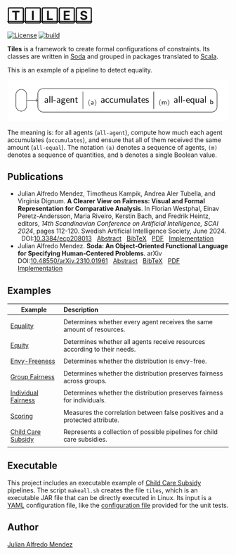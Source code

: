 # [🅃🄸🄻🄴🅂](https://julianmendez.github.io/tiles/)

[![License](https://img.shields.io/badge/License-Apache%202.0-blue.svg)][license]
[![build](https://github.com/julianmendez/tiles/workflows/Scala%20CI/badge.svg)][build-status]

**Tiles** is a framework to create formal configurations of constraints. Its classes are
written in [Soda][soda] and grouped in packages translated to
[Scala][scala].

This is an example of a pipeline to detect equality.

![equality](example/equality/equality0.png)

The meaning is: for all agents (`all-agent`), compute how much each agent accumulates (`accumulates`),
and ensure that all of them received the same amount (`all-equal`).
The notation `(a)` denotes a sequence of agents, `(m)` denotes a sequence of quantities, and `b` denotes a single
Boolean value.


## Publications

* <a id="MeKaAlDi2024"></a>
  Julian Alfredo Mendez, Timotheus Kampik, Andrea Aler Tubella, and Virginia Dignum. **A Clearer View on Fairness:
  Visual and Formal Representation for Comparative Analysis**. In Florian Westphal, Einav Peretz-Andersson, Maria
  Riveiro, Kerstin Bach, and Fredrik Heintz, editors, *14th Scandinavian Conference on Artificial Intelligence, SCAI
  2024*, pages 112-120. Swedish Artificial Intelligence Society, June 2024.
  &nbsp; DOI:[10.3384/ecp208013][tiles-doi]
  &nbsp; [Abstract][tiles-abstract]
  &nbsp; [BibTeX][tiles-bibtex]
  &nbsp; [PDF][tiles-pdf]
  &nbsp; [Implementation][tiles-impl]
* <a id="Me2023"></a>
  Julian Alfredo Mendez.
  **Soda: An Object-Oriented Functional Language for Specifying Human-Centered Problems**.
  arXiv
  &nbsp; DOI:[10.48550/arXiv.2310.01961][soda-doi]
  &nbsp; [Abstract][soda-abstract]
  &nbsp; [BibTeX][soda-bibtex]
  &nbsp; [PDF][soda-pdf]
  &nbsp; [Implementation][soda-impl]


## Examples

| Example                                            | Description                                                                 |
|----------------------------------------------------|:----------------------------------------------------------------------------|
|                                                    |                                                                             |
| [Equality][equality-example]                       | Determines whether every agent receives the same amount of resources.       |
|                                                    |                                                                             |
| [Equity][equity-example]                           | Determines whether all agents receive resources according to their needs.   |
|                                                    |                                                                             |
| [Envy-Freeness][envy-freeness-example]             | Determines whether the distribution is envy-free.                           |
|                                                    |                                                                             |
| [Group Fairness][group-fairness-example]           | Determines whether the distribution preserves fairness across groups.       |
|                                                    |                                                                             |
| [Individual Fairness][individual-fairness-example] | Determines whether the distribution preserves fairness for individuals.     |
|                                                    |                                                                             |
| [Scoring][scoring-example]                         | Measures the correlation between false positives and a protected attribute. |
|                                                    |                                                                             |
| [Child Care Subsidy][ccs-example]                  | Represents a collection of possible pipelines for child care subsidies.     |
|                                                    |                                                                             |


## Executable

This project includes an executable example of [Child Care Subsidy][ccs-example] pipelines.
The script `makeall.sh` creates the file `tiles`, which is an executable JAR file that can be
directly executed in Linux. Its input is a [YAML][yaml] configuration file, like the
[configuration file][test-yaml-conf] provided for the unit tests.


## Author

[Julian Alfredo Mendez][author]

[tiles-doi]: https://doi.org/10.3384/ecp208013

[tiles-abstract]: https://ecp.ep.liu.se/index.php/sais/article/view/1005

[tiles-bibtex]: https://julianmendez.github.io/tiles/bibtex-2024.html

[tiles-pdf]: https://ecp.ep.liu.se/index.php/sais/article/view/1005/913

[tiles-impl]: https://github.com/julianmendez/tiles

[soda-doi]: https://doi.org/10.48550/arXiv.2310.01961

[soda-abstract]: https://arxiv.org/abs/2310.01961

[soda-bibtex]: https://julianmendez.github.io/soda/bibtex-2023.html

[soda-pdf]: https://arxiv.org/pdf/2310.01961

[soda-impl]: https://github.com/julianmendez/soda

[author]: https://julianmendez.github.io

[license]: https://www.apache.org/licenses/LICENSE-2.0.txt

[build-status]: https://github.com/julianmendez/tiles/actions

[release-notes]: https://julianmendez.github.io/tiles/RELEASE-NOTES.html

[soda]: https://github.com/julianmendez/soda

[scala]: https://scala-lang.org

[yaml]: https://yaml.org

[package-tile]: https://github.com/julianmendez/tiles/tree/master/core/src/main/scala/soda/tiles/fairness/tile

[package-tile-scala]: https://github.com/julianmendez/tiles/blob/master/core/src/main/scala/soda/tiles/fairness/tile/Package.scala

[package-tool]: https://github.com/julianmendez/tiles/tree/master/core/src/main/scala/soda/tiles/fairness/tool

[package-tool-scala]: https://github.com/julianmendez/tiles/blob/master/core/src/main/scala/soda/tiles/fairness/tool/Package.scala

[ResourceAllocationScenarioExample]: https://github.com/julianmendez/tiles/blob/master/examples/src/test/scala/soda/tiles/fairness/example/pipeline/equity/ResourceAllocationScenarioExample.soda

[EqualityPipelineSpec]: https://github.com/julianmendez/tiles/blob/master/examples/src/test/scala/soda/tiles/fairness/example/pipeline/equality/EqualityPipelineSpec.soda

[EquityPipelineSpec]: https://github.com/julianmendez/tiles/blob/master/examples/src/test/scala/soda/tiles/fairness/example/pipeline/equity/EquityPipelineSpec.soda

[equality-example]: https://julianmendez.github.io/tiles/example/equality/equality_example.html

[equity-example]: https://julianmendez.github.io/tiles/example/equity/equity_example.html

[envy-freeness-example]: https://julianmendez.github.io/tiles/example/envy_freeness/envy_freeness_example.html

[group-fairness-example]: https://julianmendez.github.io/tiles/example/group_fairness/group_fairness_example.html

[individual-fairness-example]: https://julianmendez.github.io/tiles/example/individual_fairness/individual_fairness_example.html

[scoring-example]: https://julianmendez.github.io/tiles/example/scoring/scoring_example.html

[ccs-example]: https://julianmendez.github.io/tiles/example/child_care_subsidy/ccs_example.html

[test-yaml-conf]: https://github.com/julianmendez/tiles/blob/master/examples/src/test/resources/example/example0.yaml


